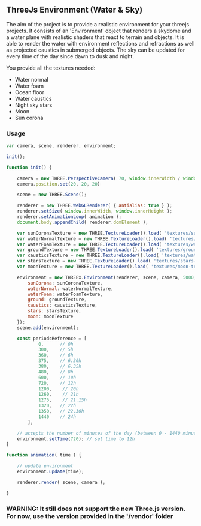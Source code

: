 ## ThreeJs Environment (Water & Sky)

The aim of the project is to provide a realistic environment for your threejs projects. It consists of an 'Environment' object that renders a skydome and a water plane with realistic shaders that react to terrain and objects.
It is able to render the water with environment reflections and refractions as well as projected caustics in submerged objects. The sky can be updated for every time of the day since dawn to dusk and night.

You provide all the textures needed:
* Water normal
* Water foam
* Ocean floor
* Water caustics
* Night sky stars
* Moon
* Sun corona

### Usage

```javascript
var camera, scene, renderer, environment;

init();

function init() {

	camera = new THREE.PerspectiveCamera( 70, window.innerWidth / window.innerHeight, 0.01, 10 );
	camera.position.set(20, 20, 20)

	scene = new THREE.Scene();

	renderer = new THREE.WebGLRenderer( { antialias: true } );
	renderer.setSize( window.innerWidth, window.innerHeight );
	renderer.setAnimationLoop( animation );
	document.body.appendChild( renderer.domElement );

    var sunCoronaTexture = new THREE.TextureLoader().load( 'textures/sun-corona-texture.jpg' );
    var waterNormalTexture = new THREE.TextureLoader().load( 'textures/water-normal-texture.jpg' );
    var waterFoamTexture = new THREE.TextureLoader().load( 'textures/water-foam-texture.jpg' );
    var groundTexture = new THREE.TextureLoader().load( 'textures/ground-texture.jpg' );
    var causticsTexture = new THREE.TextureLoader().load( 'textures/water-caustics-texture.jpg' );
    var starsTexture = new THREE.TextureLoader().load( 'textures/stars-texture.jpg' );
    var moonTexture = new THREE.TextureLoader().load( 'textures/moon-texture.jpg' );

    environment = new THREEx.Environment(renderer, scene, camera, 5000, 100, 0, -100, {
        sunCorona: sunCoronaTexture,
        waterNormal: waterNormalTexture,
        waterFoam: waterFoamTexture,
        ground: groundTexture,
        caustics: causticsTexture,
        stars: starsTexture,
        moon: moonTexture
    });
    scene.add(environment);

    const periodsReference = [
            0,      // 0h
            300,    // 5h
            360,    // 6h
            375,    // 6.30h
            380,    // 6.35h
            480,    // 8h
            600,    // 10h
            720,    // 12h
            1200,    // 20h
            1260,    // 21h
            1275,    // 21.15h
            1320,   // 22h
            1350,   // 22.30h
            1440    // 24h
        ];

    // accepts the number of minutes of the day (between 0 - 1440 minutes) (0h - 24h)
    environment.setTime(720); // set time to 12h
}

function animation( time ) {

    // update environment
    environment.update(time);

	renderer.render( scene, camera );

}
```



### WARNING: It still does not support the new Three.js version. For now, use the version provided in the '/vendor' folder
